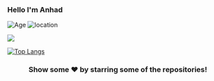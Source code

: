 ### Hello I'm Anhad

![Age](https://img.shields.io/badge/Age-13-blue)
![location](https://img.shields.io/badge/Live%20in-Australia-red)

<img src="https://github-readme-stats.vercel.app/api?username=andy-python-programmer">

[![Top Langs](https://github-readme-stats.vercel.app/api/top-langs/?username=andy-python-programmer)](https://github.com/andy-python-programmer/github-readme-stats)

<!--
**Andy-Python-Programmer/Andy-Python-Programmer** is a ✨ _special_ ✨ repository because its `README.md` (this file) appears on your GitHub profile.

Here are some ideas to get you started:

- 🔭 I’m currently working on ...
- 🌱 I’m currently learning ...
- 👯 I’m looking to collaborate on ...
- 🤔 I’m looking for help with ...
- 💬 Ask me about ...
- 📫 How to reach me: ...
- 😄 Pronouns: ...
- ⚡ Fun fact: ...
-->

<h3 align="center">Show some ❤️ by starring some of the repositories!</h3>
